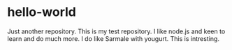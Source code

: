 # hello-world
Just another repository.
This is my test repository. 
I like node.js and keen to learn and do much more.
I do like Sarmale with yougurt. 
This is intresting.
